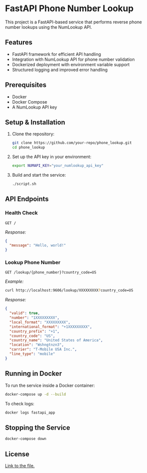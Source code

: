 # FastAPI Phone Number Lookup

This project is a FastAPI-based service that performs reverse phone number lookups using the NumLookup API.

## Features
- FastAPI framework for efficient API handling
- Integration with NumLookup API for phone number validation
- Dockerized deployment with environment variable support
- Structured logging and improved error handling

## Prerequisites
- Docker
- Docker Compose
- A NumLookup API key

## Setup & Installation

1. Clone the repository:
   ```sh
   git clone https://github.com/your-repo/phone_lookup.git
   cd phone_lookup
   ```
2. Set up the API key in your environment:
   ```sh
   export NUMAPI_KEY="your_numlookup_api_key"
   ```
3. Build and start the service:
   ```sh
   ./script.sh
   ```

## API Endpoints

### Health Check
```http
GET /
```
_Response:_
```json
{
  "message": "Hello, world!"
}
```

### Lookup Phone Number
```http
GET /lookup/{phone_number}?country_code=US
```
_Example:_
```sh
curl http://localhost:9606/lookup/XXXXXXXXX?country_code=US
```
_Response:_
```json
{
  "valid": true,
  "number": "1XXXXXXXXX",
  "local_format": "XXXXXXXXX",
  "international_format": "+1XXXXXXXXX",
  "country_prefix": "+1",
  "country_code": "US",
  "country_name": "United States of America",
  "location": "Wshngtnzn3",
  "carrier": "T-Mobile USA Inc.",
  "line_type": "mobile"
}
```

## Running in Docker

To run the service inside a Docker container:
```sh
docker-compose up -d --build
```
To check logs:
```sh
docker logs fastapi_app
```

## Stopping the Service
```sh
docker-compose down
```

## License
[Link to the file.](LICENSE)
